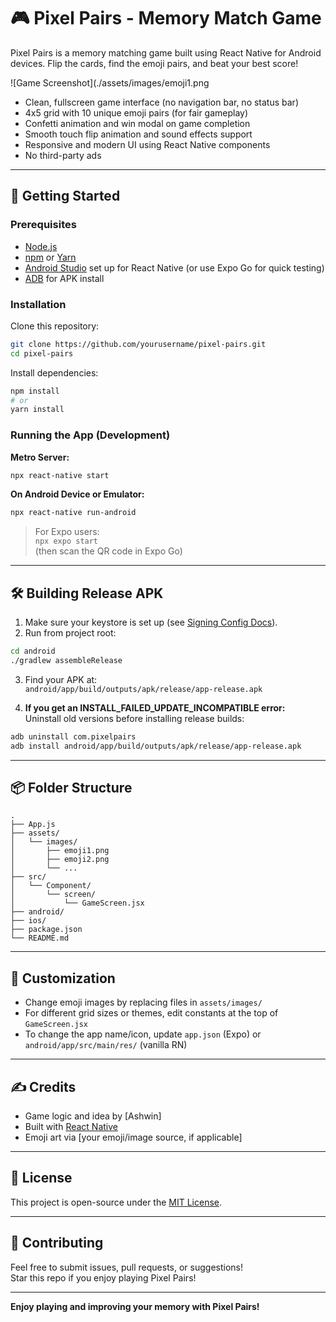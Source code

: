 
# 🎮 Pixel Pairs - Memory Match Game  

Pixel Pairs is a memory matching game built using React Native for Android devices. Flip the cards, find the emoji pairs, and beat your best score!

![Game Screenshot](./assets/images/emoji1.png

- Clean, fullscreen game interface (no navigation bar, no status bar)
- 4x5 grid with 10 unique emoji pairs (for fair gameplay)
- Confetti animation and win modal on game completion
- Smooth touch flip animation and sound effects support
- Responsive and modern UI using React Native components
- No third-party ads

***

## 🚀 Getting Started

### Prerequisites

- [Node.js](https://nodejs.org/)
- [npm](https://npmjs.com/) or [Yarn](https://yarnpkg.com/)
- [Android Studio](https://developer.android.com/studio) set up for React Native (or use Expo Go for quick testing)
- [ADB](https://developer.android.com/studio/command-line/adb) for APK install

### Installation

Clone this repository:

```bash
git clone https://github.com/yourusername/pixel-pairs.git
cd pixel-pairs
```

Install dependencies:

```bash
npm install
# or
yarn install
```

### Running the App (Development)

**Metro Server:**

```bash
npx react-native start
```

**On Android Device or Emulator:**

```bash
npx react-native run-android
```
> For Expo users:  
> `npx expo start`  
> (then scan the QR code in Expo Go)

***

## 🛠 Building Release APK

1. Make sure your keystore is set up (see [Signing Config Docs](https://reactnative.dev/docs/signed-apk-android)).
2. Run from project root:

```bash
cd android
./gradlew assembleRelease
```
3. Find your APK at:  
   `android/app/build/outputs/apk/release/app-release.apk`

4. **If you get an INSTALL_FAILED_UPDATE_INCOMPATIBLE error:**  
   Uninstall old versions before installing release builds:
```bash
adb uninstall com.pixelpairs
adb install android/app/build/outputs/apk/release/app-release.apk
```

***

## 📦 Folder Structure

```
.
├── App.js
├── assets/
│   └── images/
│       ├── emoji1.png
│       ├── emoji2.png
│       └── ...
├── src/
│   └── Component/
│       └── screen/
│           └── GameScreen.jsx
├── android/
├── ios/
├── package.json
└── README.md
```

***

## 📝 Customization

- Change emoji images by replacing files in `assets/images/`
- For different grid sizes or themes, edit constants at the top of `GameScreen.jsx`
- To change the app name/icon, update `app.json` (Expo) or `android/app/src/main/res/` (vanilla RN)

***

## ✍️ Credits

- Game logic and idea by [Ashwin]
- Built with [React Native](https://reactnative.dev/)
- Emoji art via [your emoji/image source, if applicable]

***

## 📃 License

This project is open-source under the [MIT License](LICENSE).

***

## 🙋 Contributing

Feel free to submit issues, pull requests, or suggestions!  
Star this repo if you enjoy playing Pixel Pairs!

***

**Enjoy playing and improving your memory with Pixel Pairs!**

